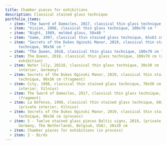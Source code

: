 ```yaml
---
title: Chamber pieces for exhibitions
description: Classical stained glass technique
portfolio_items:
  - item: "The Sword of Damocles, 2017, classical thin glass technique, 100x70 cm "
  - item: "Vision, 2008, classical thin glass technique, 100x70 cm "
  - item: "Night, 1989, molded glass, 50x40 "
  - item: "Game, 1997, classical thin stained glass technique, 65x63 cm "
  - item: "Secrets of the Dukes Oginski Manor, 2019, classical thin stained glass
      technique, 90x56 cm "
  - item: "The Queen, 2018, classical thin glass technique, 100x70 cm "
  - item: The Queen, 2018, classical thin glass technique, 100x70 cm (at the
      exhibition)
  - item: Water lily, 20218, classical thin glass technique, 30x30 cm (private
      interior, Germany)
  - item: Secrets of the Dukes Oginski Manor, 2019, classical thin stained glass
      technique, 90x56 cm (fragment)
  - item: City, 1998, classical thin stained glass technique, 70x50 cm (private
      interior, Vilnius)
  - item: The Sword of Damocles, 2017, classical thin glass technique, 100x70 cm
      (fragment)
  - item: La Défense, 1998, classical thin stained glass technique, 68x50 cm
      (private interior, Vilnius)
  - item: Secrets of the Dukes Oginski Manor, 2019, classical thin stained glass
      technique, 90x56 cm (process)
  - item: 5 - Twelve stained glass pieces Baltic signs, 2019, (private interiors,
      Germany, The Netherlands, Belgium, USA), 20x20 cm
  - item: Chamber pieces for exhibitions (in process)
  - item: 2 - Birds
---
```

